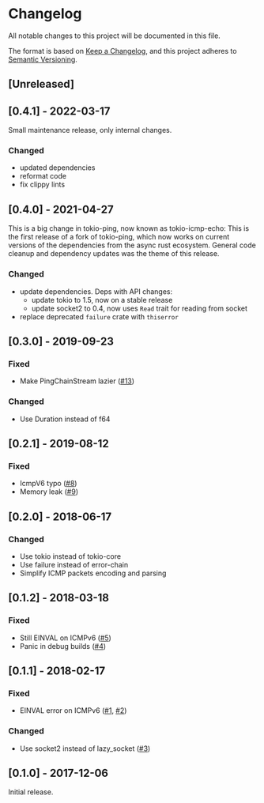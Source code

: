 # Changelog
All notable changes to this project will be documented in this file.

The format is based on [Keep a Changelog](https://keepachangelog.com/en/1.0.0/),
and this project adheres to [Semantic Versioning](https://semver.org/spec/v2.0.0.html).

## [Unreleased]

## [0.4.1] - 2022-03-17
Small maintenance release, only internal changes.

### Changed
- updated dependencies
- reformat code
- fix clippy lints

## [0.4.0] - 2021-04-27
This is a big change in tokio-ping, now known as tokio-icmp-echo: This is the first release of a fork of tokio-ping, which now works on current versions of the dependencies from the async rust ecosystem. General code cleanup and dependency updates was the theme of this release.

### Changed
- update dependencies. Deps with API changes:
  - update tokio to 1.5, now on a stable release
  - update socket2 to 0.4, now uses `Read` trait for reading from socket
- replace deprecated `failure` crate with `thiserror`

## [0.3.0] - 2019-09-23
### Fixed
- Make PingChainStream lazier ([#13](https://github.com/knsd/tokio-ping/pull/13))

### Changed
- Use Duration instead of f64

## [0.2.1] - 2019-08-12
### Fixed
- IcmpV6 typo ([#8](https://github.com/knsd/tokio-ping/pull/8))
- Memory leak ([#9](https://github.com/knsd/tokio-ping/pull/9))

## [0.2.0] - 2018-06-17
### Changed
- Use tokio instead of tokio-core
- Use failure instead of error-chain
- Simplify ICMP packets encoding and parsing

## [0.1.2] - 2018-03-18
### Fixed
- Still EINVAL on ICMPv6 ([#5](https://github.com/knsd/tokio-ping/pull/5))
- Panic in debug builds ([#4](https://github.com/knsd/tokio-ping/issues/4))

## [0.1.1] - 2018-02-17
### Fixed
- EINVAL error on ICMPv6 ([#1](https://github.com/knsd/tokio-ping/issues/1), [#2](https://github.com/knsd/tokio-ping/pull/2))

### Changed
- Use socket2 instead of lazy\_socket ([#3](https://github.com/knsd/tokio-ping/pull/3))

## [0.1.0] - 2017-12-06
Initial release.
